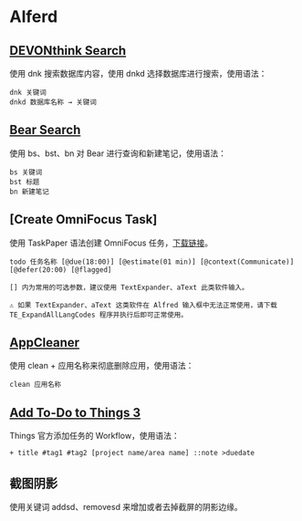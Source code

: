 # Alferd
## [DEVONthink Search](http://www.packal.org/workflow/devonthink-search)
使用 dnk 搜索数据库内容，使用 dnkd 选择数据库进行搜索，使用语法：
```
dnk 关键词
dnkd 数据库名称 → 关键词
```

## [Bear Search](https://github.com/chrisbro/alfred-bear)
使用 bs、bst、bn 对 Bear 进行查询和新建笔记，使用语法：
```
bs 关键词
bst 标题
bn 新建笔记
```

## [Create OmniFocus Task]
使用 TaskPaper 语法创建 OmniFocus 任务，[下载链接](https://github.com/JamesHopbourn/Apple-Automation/raw/master/Alfed/Create%20OmniFocus%20Task.alfredworkflow)。
```
todo 任务名称 [@due(18:00)] [@estimate(01 min)] [@context(Communicate)] [@defer(20:00) [@flagged]

[] 内为常用的可选参数，建议使用 TextExpander、aText 此类软件输入。

⚠️ 如果 TextExpander、aText 这类软件在 Alfred 输入框中无法正常使用，请下载 TE_ExpandAllLangCodes 程序并执行后即可正常使用。
```

## [AppCleaner](https://www.alfredforum.com/topic/1324-open-application-in-appzapper-or-appcleaner/)
使用 clean + 应用名称来彻底删除应用，使用语法：
```
clean 应用名称
```

## [Add To-Do to Things 3](https://support.culturedcode.com/customer/en/portal/articles/2803574-creating-to-dos-with-a-launcher)
Things 官方添加任务的 Workflow，使用语法：
```
+ title #tag1 #tag2 [project name/area name] ::note >duedate
```

## 截图阴影
使用关键词 addsd、removesd 来增加或者去掉截屏的阴影边缘。
